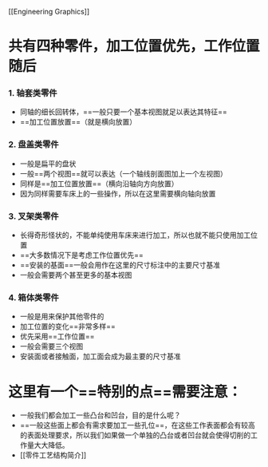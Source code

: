 [[Engineering Graphics]]
# 共有四种零件，加工位置优先，工作位置随后
### 1. 轴套类零件
- 同轴的细长回转体，==一般只要一个基本视图就足以表达其特征==
- ==加工位置放置==（就是横向放置）
### 2. 盘盖类零件
- 一般是扁平的盘状
- 一般==两个视图==就可以表达（一个轴线剖面图加上一个左视图）
- 同样是==加工位置放置==（横向沿轴向方向放置）
- 因为同样需要车床上的一些操作，所以在这里需要横向轴向放置
### 3. 叉架类零件
- 长得奇形怪状的，不能单纯使用车床来进行加工，所以也就不能只使用加工位置
- ==大多数情况下是考虑工作位置优先==
- ==安装的基面==一般会用作在这里的尺寸标注中的主要尺寸基准
- 一般会需要两个甚至更多的基本视图
### 4. 箱体类零件
- 一般是用来保护其他零件的
- 加工位置的变化==非常多样==
- 优先采用==工作位置==
- 一般会需要三个视图
- 安装面或者接触面，加工面会成为最主要的尺寸基准


# 这里有一个==特别的点==需要注意：
- 一般我们都会加工一些凸台和凹台，目的是什么呢？
- ==一般这些面上都会有需求要加工一些孔位==，在这些工作表面都会有较高的表面处理要求，所以我们如果做一个单独的凸台或者凹台就会使得切削的工作量大大降低。
- [[零件工艺结构简介]]